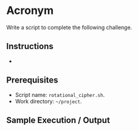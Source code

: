 # Acronym

Write a script to complete the following challenge.

## Instructions

- 

## Prerequisites

- Script name: `rotational_cipher.sh`.
- Work directory: `~/project`.

## Sample Execution / Output
